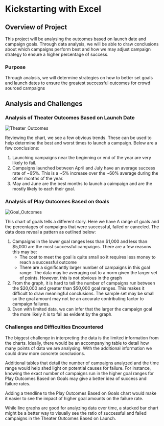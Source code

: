 # Kickstarting with Excel

## Overview of Project
This project will be analysing the outcomes based on launch date and campaign goals. Through data analysis, we will be able to draw conclusions about which campaigns perform best and how we may adjust campaign strategy to ensure a higher percentage of success.

### Purpose
Through analysis, we will determine strategies on how to better set goals and launch dates to ensure the greatest successful outcomes for crowd sourced campaigns

## Analysis and Challenges

### Analysis of Theater Outcomes Based on Launch Date

![Theater_Outcomes](https://user-images.githubusercontent.com/65190360/134831674-cd226995-d452-425b-8c2b-d052930d78da.PNG)

Reviewing the chart, we see a few obvious trends. These can be used to help determine the best and worst times to launch a campaign. Below are a few conclusions:

1. Launching campaigns near the beginning or end of the year are very likely to fail.
2. Campaigns launched between April and July have an average success rate of ~65%. This is a ~5% increase over the ~60% average during the other months of the year.
3. May and June are the best months to launch a caimpaign and are the mostly likely to each their goal.

### Analysis of Play Outcomes Based on Goals

![Goal_Outcomes](https://user-images.githubusercontent.com/65190360/134831662-4fc5af52-d607-45c5-9543-26c3b36b0553.PNG)


This chart of goals tells a different story. Here we have A range of goals and the percentages of campaigns that were successful, failed or canceled. The data does reveal a pattern as outlined below:

1. Campaigns in the lower goal ranges less than $1,000 and less than $5,000 are the most successful campaigns. There are a few reasons this may be:
    - The cost to meet the goal is quite small so it requires less money to reach a successful outcome
    - There are a significantly larger number of campaigns in this goal range. The data may be averaging out to a norm given the larger set of points. However, this is not obvious in the graph
2. From the graph, it is hard to tell the number of campaigns run between the $20,000 and greater than $50,000 goal ranges. This makes it difficult to draw meaningful conclusions. The sample set may be small so the goal amount may not be an accurate contributing factor to campaign failures.
3. Even with limited data, we can infer that the larger the campaign goal the more likely it is to fail as evident by the graph.

### Challenges and Difficulties Encountered

The biggest challenge in interpreting the data is the limited information from the charts. Ideally, there would be an accompanying table to detail how many points of data we are analysing. With the additional information we could draw more concrete conclusions.

Additional tables that detail the number of campaigns analyzed and the time range would help shed light on potential causes for failure. For instance, knowing the exact number of campaigns run in the higher goal ranges for Play Outcomes Based on Goals may give a better idea of success and failure rates.

Adding a trendline to the Play Outcomes Based on Goals chart would make it easier to see the impact of higher goal amounts on the failure rate.

While line graphs are good for analyzing data over time, a stacked bar chart might be a better way to visually see the ratio of successful and failed campaigns in the Theater Outcomes Based on Launch.
